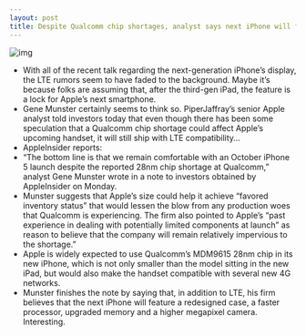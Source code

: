 ```yaml
---
layout: post
title: Despite Qualcomm chip shortages, analyst says next iPhone will feature LTE
---
```

![img](http://media.idownloadblog.com/wp-content/uploads/2012/02/iphone-5.jpg)
* With all of the recent talk regarding the next-generation iPhone’s display, the LTE rumors seem to have faded to the background. Maybe it’s because folks are assuming that, after the third-gen iPad, the feature is a lock for Apple’s next smartphone.
* Gene Munster certainly seems to think so. PiperJaffray’s senior Apple analyst told investors today that even though there has been some speculation that a Qualcomm chip shortage could affect Apple’s upcoming handset, it will still ship with LTE compatibility…
* AppleInsider reports:
* “The bottom line is that we remain comfortable with an October iPhone 5 launch despite the reported 28nm chip shortage at Qualcomm,” analyst Gene Munster wrote in a note to investors obtained by AppleInsider on Monday.
* Munster suggests that Apple’s size could help it achieve “favored inventory status” that would lessen the blow from any production woes that Qualcomm is experiencing. The firm also pointed to Apple’s “past experience in dealing with potentially limited components at launch” as reason to believe that the company will remain relatively impervious to the shortage.”
* Apple is widely expected to use Qualcomm’s MDM9615 28nm chip in its new iPhone, which is not only smaller than the model sitting in the new iPad, but would also make the handset compatible with several new 4G networks.
* Munster finishes the note by saying that, in addition to LTE, his firm believes that the next iPhone will feature a redesigned case, a faster processor, upgraded memory and a higher megapixel camera. Interesting.

